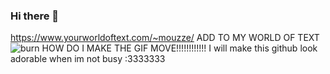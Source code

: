 ### Hi there 👋
https://www.yourworldoftext.com/~mouzze/ ADD TO MY WORLD OF TEXT 
![burn](https://github.com/mouzze/mouzze/assets/105037599/9b736a0f-ba06-4e09-99cf-5767e8e9cc7e) 
HOW DO I MAKE THE GIF MOVE!!!!!!!!!!!!
I will make this github look adorable when im not busy :3333333


<!--
**mouzze/mouzze** is a ✨ _special_ ✨ repository because its `README.md` (this file) appears on your GitHub profile.

Here are some ideas to get you started:

- 🔭 I’m currently working on ...
- 🌱 I’m currently learning ...
- 👯 I’m looking to collaborate on ...
- 🤔 I’m looking for help with ...
- 💬 Ask me about ...
- 📫 How to reach me: ...
- 😄 Pronouns: ...
- ⚡ Fun fact: ...
-->

